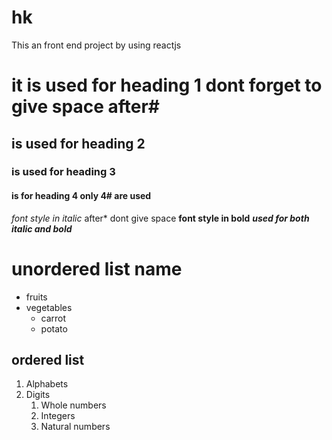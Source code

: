 # hk
This an front end project by using reactjs
# it is used for heading 1 dont forget to give space after#
## is used for heading 2 
### is used for heading 3
#### is for heading 4 only 4# are used
*font style in italic* after* dont give space
**font style in bold**
***used for both italic and bold***
# unordered list name
* fruits
* vegetables
  * carrot
  * potato
## ordered list
1. Alphabets
2. Digits
    1. Whole numbers
    2. Integers
    3. Natural numbers
